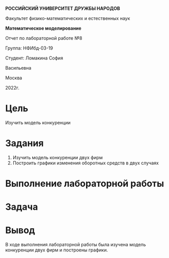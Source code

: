 ﻿**РОССИЙСКИЙ УНИВЕРСИТЕТ ДРУЖБЫ НАРОДОВ**

Факультет физико-математических и естественных наук



**Математическое моделирование**

Отчет по лабораторной работе №8




















Группа: НФИбд-03-19

Студент: Ломакина София

Васильевна




Москва

2022г.

# **Цель**

Изучить модель конкуренции





































# **Задания**

1. Изучить модель конкуренции двух фирм
1. Построить графики изменения оборотных средств в двух случаях


































# **Выполнение лабораторной работы**





#
# **Задача**








# **Вывод**

В ходе выполнения лабораторной работы была изучена модель конкуренции двух фирм и построены графики.

